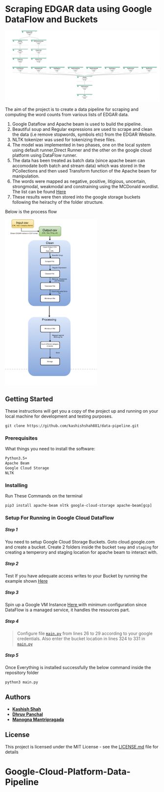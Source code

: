 # Scraping EDGAR data using Google DataFlow and Buckets


<img src="https://github.com/kashishshah881/data-pipeline/blob/master/img1.jpeg" width="1000">


The aim of the project is to create a data pipeline for scraping and computing the word counts from various lists of EDGAR data.

1. Google Dataflow and Apache beam is used to build the pipeline. 
2. Beautiful soup and Regular expressions are used to scrape and clean the data (i.e remove stopwords, symbols etc) from the EDGAR Website.
3. NLTK tokenizer was used for tokenizing these files.
4. The model was implemented in two phases, one on the local system using default runner,Direct Runner and the other on the google cloud platform using DataFlow runner.
5. The data has been treated as batch data (since apache beam can accomodate both batch and stream data) which was stored in the PCollections and then used Transform function of the Apache beam for manipulation. 
6. The words were mapped as negative, positive, litigious, uncertain, strongmodal, weakmodal and constraining using the MCDonald wordlist. The list can be found <a href='https://drive.google.com/file/d/15UPaF2xJLSVz8DYuphierz67trCxFLcl/view?usp=sharing'>Here</a>
7. These results were then stored into the google storage buckets following the heirachy of the folder structure.


Below is the process flow

<img src="https://github.com/kashishshah881/data-pipeline/blob/master/img2.png" width="300" position='center'>

## Getting Started

These instructions will get you a copy of the project up and running on your local machine for development and testing purposes.

```
git clone https://github.com/kashishshah881/data-pipeline.git

```

### Prerequisites

What things you need to install the software:

```
Python3.5+
Apache Beam
Google Cloud Storage
NLTK
```

### Installing

Run These Commands on the terminal
```
pip3 install apache-beam nltk google-cloud-storage apache-beam[gcp]
```

### Setup For Running in Google Cloud DataFlow
##### Step 1
You need to setup Google Cloud Storage Buckets. Goto cloud.google.com and create a bucket. 
Create 2 folders inside the bucket `temp` and `staging` for creating a temperory and staging location for apache beam to interact with.
##### Step 2
Test If you have adequate access writes to your Bucket by running the example shown <a href='https://googleapis.dev/python/storage/latest/index.html#example-usage'>Here</a>
##### Step 3
Spin up a Google VM Instance <a href='https://console.cloud.google.com/compute/instances'> Here </a> with minimum configuration since DataFlow is a managed service, it handles the resources part.
##### Step 4
> Configure file <a href="https://github.com/kashishshah881/data-pipeline/blob/master/main.py">`main.py`</a> from lines 26 to 29 according to your google credentials. Also enter the bucket location in lines 324 to 331 in <a href="https://github.com/kashishshah881/data-pipeline/blob/master/main.py">`main.py`</a>
##### Step 5
Once Everything is installed successfully the below command inside the repository folder
```
python3 main.py
```



## Authors

* **[Kashish Shah](http://www.kashishshah.com)**
* **[Dhruv Panchal](http://www.linkedin.com/in/panchaldhruv)**
* **[Manogna Mantripragada](http://www.linkedin.com/in/manogna-mantripragada)**



## License

This project is licensed under the MIT License - see the [LICENSE.md](LICENSE.md) file for details


# Google-Cloud-Platform-Data-Pipeline
